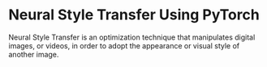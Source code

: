 # Neural Style Transfer Using PyTorch
Neural Style Transfer is an optimization technique that manipulates digital images, or videos, in order to adopt the appearance or visual style of another image.
